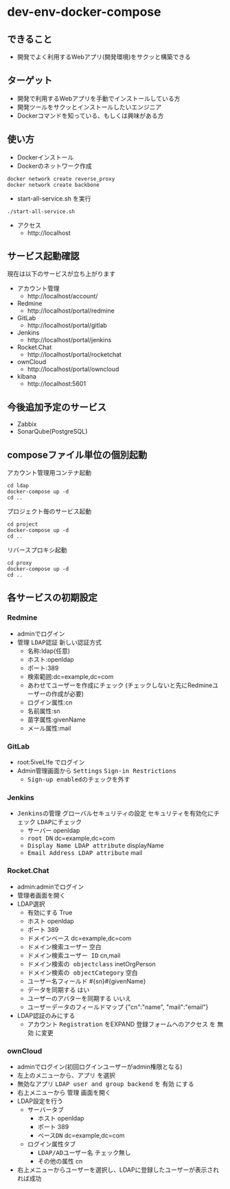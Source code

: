 # dev-env-docker-compose

## できること

- 開発でよく利用するWebアプリ(開発環境)をサクッと構築できる

## ターゲット

- 開発で利用するWebアプリを手動でインストールしている方
- 開発ツールをサクッとインストールしたいエンジニア
- Dockerコマンドを知っている、もしくは興味がある方

## 使い方

- Dockerインストール
- Dockerのネットワーク作成
```
docker network create reverse_proxy
docker network create backbone
```
- start-all-service.sh を実行
```
./start-all-service.sh
```
- アクセス
  - http://localhost

## サービス起動確認

現在は以下のサービスが立ち上がります

- アカウント管理
  - http://localhost/account/
- Redmine
  - http://localhost/portal/redmine
- GitLab
  - http://localhost/portal/gitlab
- Jenkins
  - http://localhost/portal/jenkins
- Rocket.Chat
  - http://localhost/portal/rocketchat
- ownCloud
  - http://localhost/portal/owncloud
- kibana
  - http://localhost:5601

## 今後追加予定のサービス

- Zabbix
- SonarQube(PostgreSQL)

## composeファイル単位の個別起動

アカウント管理用コンテナ起動

```
cd ldap
docker-compose up -d
cd ..
```

プロジェクト毎のサービス起動

```
cd project
docker-compose up -d
cd ..
```

リバースプロキシ起動

```
cd proxy
docker-compose up -d
cd ..
```

## 各サービスの初期設定

### Redmine

- adminでログイン
- <kbd>管理</kbd> <kbd>LDAP認証</kbd> <kbd>新しい認証方式</kbd>
  - 名称:ldap(任意)
  - ホスト:openldap
  - ポート:389
  - 検索範囲:dc=example,dc=com
  - あわせてユーザーを作成にチェック (チェックしないと先にRedmineユーザーの作成が必要)
  - ログイン属性:cn
  - 名前属性:sn
  - 苗字属性:givenName
  - メール属性:mail

### GitLab

- root:5iveL!fe でログイン
- Admin管理画面から <kbd>Settings</kbd> <kbd>Sign-in Restrictions</kbd>
  - <kbd>Sign-up enabled</kbd>のチェックを外す

### Jenkins

- <kbd>Jenkinsの管理</kbd> <kbd>グローバルセキュリティの設定</kbd> <kbd>セキュリティを有効化</kbd>にチェック <kbd>LDAP</kbd>にチェック
  - <kbd>サーバー</kbd> openldap
  - <kbd>root DN</kbd> dc=example,dc=com
  - <kbd>Display Name LDAP attribute</kbd> displayName
  - <kbd>Email Address LDAP attribute</kbd> mail

### Rocket.Chat

- admin:adminでログイン
- 管理者画面を開く
- LDAP選択
  - <kbd>有効にする</kbd> True
  - <kbd>ホスト</kbd> openldap
  - <kbd>ポート</kbd> 389
  - <kbd>ドメインベース</kbd> dc=example,dc=com
  - <kbd>ドメイン検索ユーザー</kbd> 空白
  - <kbd>ドメイン検索ユーザー ID</kbd> cn,mail
  - <kbd>ドメイン検索の objectclass</kbd> inetOrgPerson
  - <kbd>ドメイン検索の objectCategory</kbd> 空白
  - <kbd>ユーザー名フィールド</kbd> #{sn}#{givenName}
  - <kbd>データを同期する</kbd> はい
  - <kbd>ユーザーのアバターを同期する</kbd> いいえ
  - <kbd>ユーザーデータのフィールドマップ</kbd> {"cn":"name", "mail":"email"}
- LDAP認証のみにする
  - <kbd>アカウント</kbd> <kbd>Registration</kbd> をEXPAND <kbd>登録フォームへのアクセス</kbd> を <kbd>無効</kbd> に変更

### ownCloud

- adminでログイン(初回ログインユーザーがadmin権限となる)
- 左上のメニューから、<kbd>アプリ</kbd> を選択
- <kbd>無効なアプリ</kbd> <kbd>LDAP user and group backend</kbd> を <kbd>有効</kbd> にする
- 右上メニューから <kbd>管理</kbd> 画面を開く
- LDAP設定を行う
  - <kbd>サーバー</kbd>タブ
    - <kbd>ホスト</kbd> openldap
    - <kbd>ポート</kbd> 389
    - <kbd>ベースDN</kbd> dc=example,dc=com
  - <kbd>ログイン属性</kbd>タブ
    - <kbd>LDAP/ADユーザー名</kbd> チェック無し
    - <kbd>その他の属性</kbd> cn
- 右上メニューから<kbd>ユーザー</kbd>を選択し、LDAPに登録したユーザーが表示されれば成功

